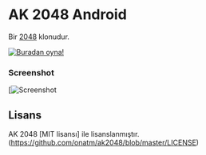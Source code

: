 # AK 2048 Android
Bir [2048](https://github.com/gabrielecirulli/2048) klonudur.

[![Buradan oyna!](https://developer.android.com/images/brand/en_generic_rgb_wo_60.png)](https://play.google.com/store/apps/details?id=org.ak2048.game)

### Screenshot

[![Screenshot](http://i.imgur.com/i8GU9zE.png)

## Lisans
AK 2048 [MIT lisansı] ile lisanslanmıştır. (https://github.com/onatm/ak2048/blob/master/LICENSE)
